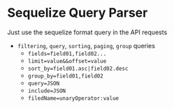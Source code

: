 # Sequelize Query Parser

Just use the sequelize format query in the API requests

- `filtering`, `query`, `sorting`, `paging`, `group` queries  
    - `fields=field01,field02...`  
    - `limit=value&&offset=value`  
    - `sort_by=field01.asc|field02.desc`  
    - `group_by=field01,field02`  
    - `query=JSON`  
    - `include=JSON`  
    - `filedName=unaryOperator:value`  
